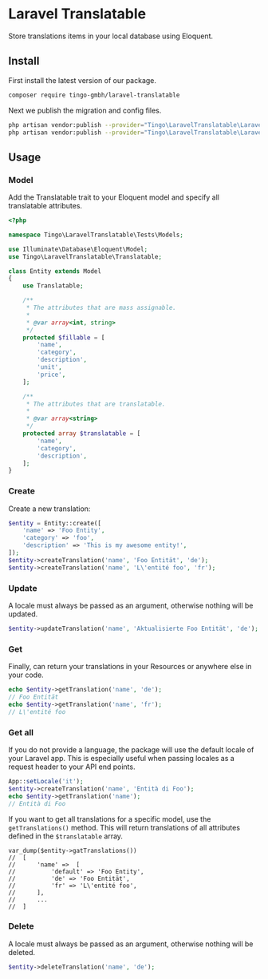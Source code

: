 # Laravel Translatable

Store translations items in your local database using Eloquent.

## Install

First install the latest version of our package.
```bash
composer require tingo-gmbh/laravel-translatable
```

Next we publish the migration and config files.
```bash
php artisan vendor:publish --provider="Tingo\LaravelTranslatable\LaravelTranslatableServiceProvider" --tag="config"
php artisan vendor:publish --provider="Tingo\LaravelTranslatable\LaravelTranslatableServiceProvider" --tag="migrations"
```

## Usage

### Model
Add the Translatable trait to your Eloquent model and specify all translatable attributes.

```php
<?php

namespace Tingo\LaravelTranslatable\Tests\Models;

use Illuminate\Database\Eloquent\Model;
use Tingo\LaravelTranslatable\Translatable;

class Entity extends Model
{
    use Translatable;

    /**
     * The attributes that are mass assignable.
     *
     * @var array<int, string>
     */
    protected $fillable = [
        'name',
        'category',
        'description',
        'unit',
        'price',
    ];

    /**
     * The attributes that are translatable.
     *
     * @var array<string>
     */
    protected array $translatable = [
        'name',
        'category',
        'description',
    ];
}
```

### Create
Create a new translation:
```php
$entity = Entity::create([
    'name' => 'Foo Entity',
    'category' => 'foo',
    'description' => 'This is my awesome entity!',
]);
$entity->createTranslation('name', 'Foo Entität', 'de');
$entity->createTranslation('name', 'L\'entité foo', 'fr');
```

### Update
A locale must always be passed as an argument, otherwise nothing will be updated.
```php
$entity->updateTranslation('name', 'Aktualisierte Foo Entität', 'de');
```

### Get
Finally, can return your translations in your Resources or anywhere else in your code.
```php
echo $entity->getTranslation('name', 'de');
// Foo Entität
echo $entity->getTranslation('name', 'fr');
// L\'entité foo
```

### Get all
If you do not provide a language, the package will use the default locale of your Laravel app. This is especially useful when passing locales as a request header to your API end points.
```php
App::setLocale('it');
$entity->createTranslation('name', 'Entità di Foo');
echo $entity->getTranslation('name');
// Entità di Foo
```
If you want to get all translations for a specific model, use the `getTranslations()` method. This will return translations of all attributes defined in the `$translatable` array.
```injectablephp
var_dump($entity->gatTranslations())
//  [
//      'name' =>  [
//          'default' => 'Foo Entity',
//          'de' => 'Foo Entität',
//          'fr' => 'L\'entité foo',
//      ], 
//      ...
//  ]
```

### Delete
A locale must always be passed as an argument, otherwise nothing will be deleted.
```php
$entity->deleteTranslation('name', 'de');
```